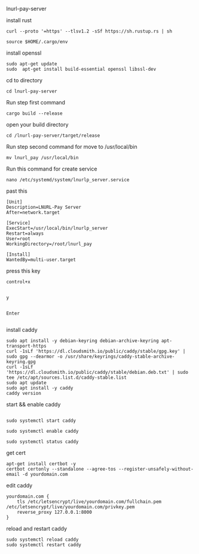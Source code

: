 lnurl-pay-server

install rust

```
curl --proto '=https' --tlsv1.2 -sSf https://sh.rustup.rs | sh
```
```
source $HOME/.cargo/env
```
install openssl
```
sudo apt-get update
sudo  apt-get install build-essential openssl libssl-dev

```
cd to directory
```
cd lnurl-pay-server
```

Run step first command

```
cargo build --release

```
open your build directory
```
cd /lnurl-pay-server/target/release
```
Run step second command for move to /usr/local/bin

```
mv lnurl_pay /usr/local/bin

```


Run this command for create service
```
nano /etc/systemd/system/lnurlp_server.service
```
past this 

```
[Unit]
Description=LNURL-Pay Server
After=network.target

[Service]
ExecStart=/usr/local/bin/lnurlp_server
Restart=always
User=root
WorkingDirectory=/root/lnurl_pay

[Install]
WantedBy=multi-user.target
```





press this key 
```
control+x


y


Enter


```

install caddy

```
sudo apt install -y debian-keyring debian-archive-keyring apt-transport-https
curl -1sLf 'https://dl.cloudsmith.io/public/caddy/stable/gpg.key' | sudo gpg --dearmor -o /usr/share/keyrings/caddy-stable-archive-keyring.gpg
curl -1sLf 'https://dl.cloudsmith.io/public/caddy/stable/debian.deb.txt' | sudo tee /etc/apt/sources.list.d/caddy-stable.list
sudo apt update
sudo apt install -y caddy
caddy version
```

start && enable caddy
```

sudo systemctl start caddy

sudo systemctl enable caddy

sudo systemctl status caddy

```

get cert 
```
apt-get install certbot -y
certbot certonly --standalone --agree-tos --register-unsafely-without-email -d yourdomain.com
```
edit caddy

```
yourdomain.com {
    tls /etc/letsencrypt/live/yourdomain.com/fullchain.pem /etc/letsencrypt/live/yourdomain.com/privkey.pem
    reverse_proxy 127.0.0.1:8000
}
```
reload and restart caddy

```
sudo systemctl reload caddy
sudo systemctl restart caddy
```

